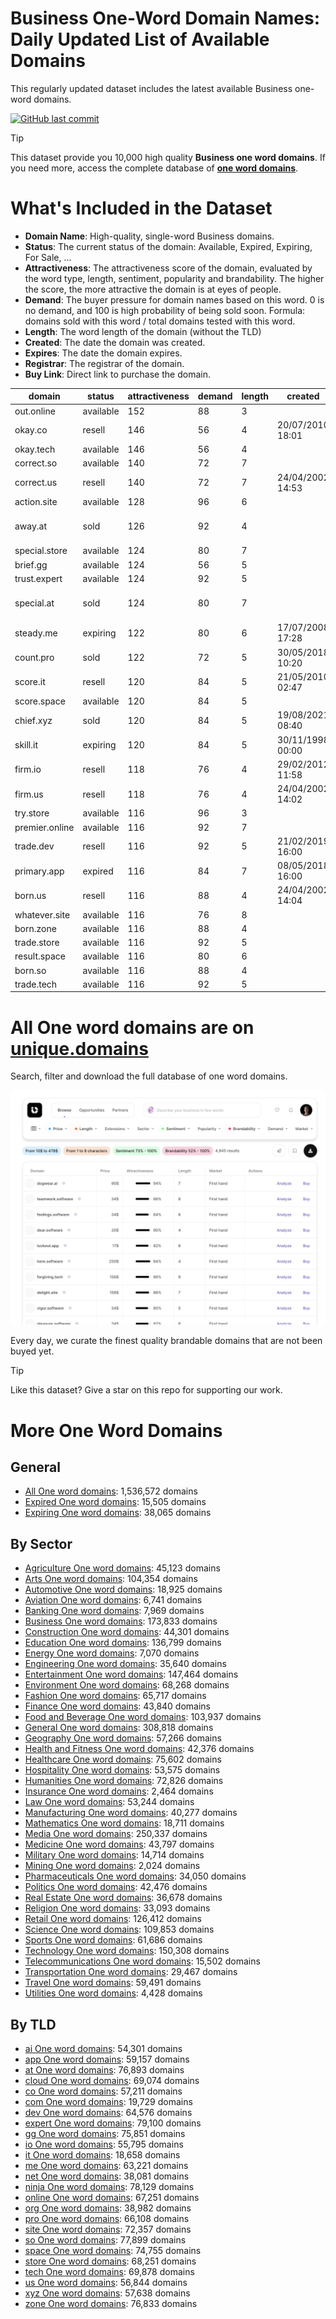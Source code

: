 
# **Business One-Word Domain Names**: Daily Updated List of Available Domains

This regularly updated dataset includes the latest available Business one-word domains.

[![GitHub last commit](https://img.shields.io/github/last-commit/UniqueDomains/business-oneword-domains.svg?style=flat)]() 

> [!TIP]
> This dataset provide you 10,000 high quality **Business one word domains**.
> If you need more, access the complete database of **[one word domains](https://unique.domains?utm_source=github&utm_medium=dataset&utm_campaign=Business&utm_content=description.top)**.

# What's Included in the Dataset

- **Domain Name**: High-quality, single-word Business domains.
- **Status**: The current status of the domain: Available, Expired, Expiring, For Sale, ...
- **Attractiveness**: The attractiveness score of the domain, evaluated by the word type, length, sentiment, popularity and brandability. The higher the score, the more attractive the domain is at eyes of people.
- **Demand**: The buyer pressure for domain names based on this word. 0 is no demand, and 100 is high probability of being sold soon. Formula: domains sold with this word / total domains tested with this word.
- **Length**: The word length of the domain (without the TLD)
- **Created**: The date the domain was created.
- **Expires**: The date the domain expires.
- **Registrar**: The registrar of the domain.
- **Buy Link**: Direct link to purchase the domain.

| domain         | status    | attractiveness | demand | length | created          | expires          | registrar                                               | sectors                            |
| -------------- | --------- | -------------- | ------ | ------ | ---------------- | ---------------- | ------------------------------------------------------- | ---------------------------------- |
| out.online     | available | 152            | 88     | 3      |                  |                  |                                                         | Business,General,Media,Technology  |
| okay.co        | resell    | 146            | 56     | 4      | 20/07/2010 18:01 | 19/07/2026 23:59 | Dynadot Inc                                             | Business,Retail                    |
| okay.tech      | available | 146            | 56     | 4      |                  |                  |                                                         | Business,Retail                    |
| correct.so     | available | 140            | 72     | 7      |                  |                  |                                                         | Business,Education,Technology      |
| correct.us     | resell    | 140            | 72     | 7      | 24/04/2002 14:53 | 23/04/2026 23:59 | Tucows Domains Inc.                                     | Business,Education,Technology      |
| action.site    | available | 128            | 96     | 6      |                  |                  |                                                         | Business,Entertainment,General,Law |
| away.at        | sold      | 126            | 92     | 4      |                  |                  | Domainers Registrar AG ( https://nic.at/registrar/668 ) | Business,Media,Travel              |
| special.store  | available | 124            | 80     | 7      |                  |                  |                                                         | Business,Media,Retail              |
| brief.gg       | available | 124            | 56     | 5      |                  |                  |                                                         | Business,Education,General,Law     |
| trust.expert   | available | 124            | 92     | 5      |                  |                  |                                                         | Business,Finance,Law               |
| special.at     | sold      | 124            | 80     | 7      |                  |                  | GoDaddy.com, LLC ( https://nic.at/registrar/693 )       | Business,Media,Retail              |
| steady.me      | expiring  | 122            | 80     | 6      | 17/07/2008 17:28 | 17/07/2025 17:28 | GoDaddy.com, LLC                                        | Business,Finance,Healthcare        |
| count.pro      | sold      | 122            | 72     | 5      | 30/05/2018 10:20 | 30/05/2026 10:20 | Dynadot Inc                                             | Business,Finance,General           |
| score.it       | resell    | 120            | 84     | 5      | 21/05/2010 02:47 | 01/06/2026 00:00 |                                                         | Business,Education,Sports          |
| score.space    | available | 120            | 84     | 5      |                  |                  |                                                         | Business,Education,Sports          |
| chief.xyz      | sold      | 120            | 84     | 5      | 19/08/2021 08:40 | 19/08/2030 23:59 | Dynadot LLC                                             | Business,General,Media,Technology  |
| skill.it       | expiring  | 120            | 84     | 5      | 30/11/1998 00:00 | 13/07/2025 00:00 |                                                         | Business,Education,Media           |
| firm.io        | resell    | 118            | 76     | 4      | 29/02/2012 11:58 | 01/03/2026 11:58 | Porkbun LLC                                             | Business,Finance,Law               |
| firm.us        | resell    | 118            | 76     | 4      | 24/04/2002 14:02 | 23/04/2026 23:59 | GoDaddy.com, LLC                                        | Business,Finance,Law               |
| try.store      | available | 116            | 96     | 3      |                  |                  |                                                         | Business,Education,Sports          |
| premier.online | available | 116            | 92     | 7      |                  |                  |                                                         | Business,Media,Sports              |
| trade.dev      | resell    | 116            | 92     | 5      | 21/02/2019 16:00 | 21/02/2026 16:00 | Go Australia Domains, LLC                               | Business,Finance,General,Retail    |
| primary.app    | expired   | 116            | 84     | 7      | 08/05/2018 16:00 | 08/05/2025 16:00 | Gandi SAS                                               | Business,Education,Media           |
| born.us        | resell    | 116            | 88     | 4      | 24/04/2002 14:04 | 23/04/2026 23:59 | InternetX GmbH                                          | Business,General,Humanities,Media  |
| whatever.site  | available | 116            | 76     | 8      |                  |                  |                                                         | Business,Entertainment,Media       |
| born.zone      | available | 116            | 88     | 4      |                  |                  |                                                         | Business,General,Humanities,Media  |
| trade.store    | available | 116            | 92     | 5      |                  |                  |                                                         | Business,Finance,General,Retail    |
| result.space   | available | 116            | 80     | 6      |                  |                  |                                                         | Business,Media,Science             |
| born.so        | available | 116            | 88     | 4      |                  |                  |                                                         | Business,General,Humanities,Media  |
| trade.tech     | available | 116            | 92     | 5      |                  |                  |                                                         | Business,Finance,General,Retail    |

# All One word domains are on [unique.domains](https://unique.domains?utm_source=github&utm_medium=dataset&utm_campaign=Business&utm_content=description.bottom)

Search, filter and download the full database of one word domains.

[![Access the only remaining good domain names, before your competitors.](https://github.com/UniqueDomains/business-oneword-domains/blob/main/unique.domains.jpg?raw=true)](https://unique.domains?utm_source=github&utm_medium=dataset&utm_campaign=Business&utm_content=description.image)

Every day, we curate the finest quality brandable domains that are not been buyed yet.

> [!TIP]
> Like this dataset? Give a star on this repo for supporting our work.

# More One Word Domains

## General

- [All One word domains](https://github.com/UniqueDomains/oneword-domains): 1,536,572 domains
- [Expired One word domains](https://github.com/UniqueDomains/expired-oneword-domains): 15,505 domains
- [Expiring One word domains](https://github.com/UniqueDomains/expiring-oneword-domains): 38,065 domains
## By Sector

- [Agriculture One word domains](https://github.com/UniqueDomains/agriculture-oneword-domains): 45,123 domains
- [Arts One word domains](https://github.com/UniqueDomains/arts-oneword-domains): 104,354 domains
- [Automotive One word domains](https://github.com/UniqueDomains/automotive-oneword-domains): 18,925 domains
- [Aviation One word domains](https://github.com/UniqueDomains/aviation-oneword-domains): 6,741 domains
- [Banking One word domains](https://github.com/UniqueDomains/banking-oneword-domains): 7,969 domains
- [Business One word domains](https://github.com/UniqueDomains/business-oneword-domains): 173,833 domains
- [Construction One word domains](https://github.com/UniqueDomains/construction-oneword-domains): 44,301 domains
- [Education One word domains](https://github.com/UniqueDomains/education-oneword-domains): 136,799 domains
- [Energy One word domains](https://github.com/UniqueDomains/energy-oneword-domains): 7,070 domains
- [Engineering One word domains](https://github.com/UniqueDomains/engineering-oneword-domains): 35,640 domains
- [Entertainment One word domains](https://github.com/UniqueDomains/entertainment-oneword-domains): 147,464 domains
- [Environment One word domains](https://github.com/UniqueDomains/environment-oneword-domains): 68,268 domains
- [Fashion One word domains](https://github.com/UniqueDomains/fashion-oneword-domains): 65,717 domains
- [Finance One word domains](https://github.com/UniqueDomains/finance-oneword-domains): 43,840 domains
- [Food and Beverage One word domains](https://github.com/UniqueDomains/food-and-beverage-oneword-domains): 103,937 domains
- [General One word domains](https://github.com/UniqueDomains/general-oneword-domains): 308,818 domains
- [Geography One word domains](https://github.com/UniqueDomains/geography-oneword-domains): 57,266 domains
- [Health and Fitness One word domains](https://github.com/UniqueDomains/health-and-fitness-oneword-domains): 42,376 domains
- [Healthcare One word domains](https://github.com/UniqueDomains/healthcare-oneword-domains): 75,602 domains
- [Hospitality One word domains](https://github.com/UniqueDomains/hospitality-oneword-domains): 53,575 domains
- [Humanities One word domains](https://github.com/UniqueDomains/humanities-oneword-domains): 72,826 domains
- [Insurance One word domains](https://github.com/UniqueDomains/insurance-oneword-domains): 2,464 domains
- [Law One word domains](https://github.com/UniqueDomains/law-oneword-domains): 53,244 domains
- [Manufacturing One word domains](https://github.com/UniqueDomains/manufacturing-oneword-domains): 40,277 domains
- [Mathematics One word domains](https://github.com/UniqueDomains/mathematics-oneword-domains): 18,711 domains
- [Media One word domains](https://github.com/UniqueDomains/media-oneword-domains): 250,337 domains
- [Medicine One word domains](https://github.com/UniqueDomains/medicine-oneword-domains): 43,797 domains
- [Military One word domains](https://github.com/UniqueDomains/military-oneword-domains): 14,714 domains
- [Mining One word domains](https://github.com/UniqueDomains/mining-oneword-domains): 2,024 domains
- [Pharmaceuticals One word domains](https://github.com/UniqueDomains/pharmaceuticals-oneword-domains): 34,050 domains
- [Politics One word domains](https://github.com/UniqueDomains/politics-oneword-domains): 42,476 domains
- [Real Estate One word domains](https://github.com/UniqueDomains/real-estate-oneword-domains): 36,678 domains
- [Religion One word domains](https://github.com/UniqueDomains/religion-oneword-domains): 33,093 domains
- [Retail One word domains](https://github.com/UniqueDomains/retail-oneword-domains): 126,412 domains
- [Science One word domains](https://github.com/UniqueDomains/science-oneword-domains): 109,853 domains
- [Sports One word domains](https://github.com/UniqueDomains/sports-oneword-domains): 61,686 domains
- [Technology One word domains](https://github.com/UniqueDomains/technology-oneword-domains): 150,308 domains
- [Telecommunications One word domains](https://github.com/UniqueDomains/telecommunications-oneword-domains): 15,502 domains
- [Transportation One word domains](https://github.com/UniqueDomains/transportation-oneword-domains): 29,467 domains
- [Travel One word domains](https://github.com/UniqueDomains/travel-oneword-domains): 59,491 domains
- [Utilities One word domains](https://github.com/UniqueDomains/utilities-oneword-domains): 4,428 domains
## By TLD

- [ai One word domains](https://github.com/UniqueDomains/ai-oneword-domains): 54,301 domains
- [app One word domains](https://github.com/UniqueDomains/app-oneword-domains): 59,157 domains
- [at One word domains](https://github.com/UniqueDomains/at-oneword-domains): 76,893 domains
- [cloud One word domains](https://github.com/UniqueDomains/cloud-oneword-domains): 69,074 domains
- [co One word domains](https://github.com/UniqueDomains/co-oneword-domains): 57,211 domains
- [com One word domains](https://github.com/UniqueDomains/com-oneword-domains): 19,729 domains
- [dev One word domains](https://github.com/UniqueDomains/dev-oneword-domains): 64,576 domains
- [expert One word domains](https://github.com/UniqueDomains/expert-oneword-domains): 79,100 domains
- [gg One word domains](https://github.com/UniqueDomains/gg-oneword-domains): 75,851 domains
- [io One word domains](https://github.com/UniqueDomains/io-oneword-domains): 55,795 domains
- [it One word domains](https://github.com/UniqueDomains/it-oneword-domains): 18,658 domains
- [me One word domains](https://github.com/UniqueDomains/me-oneword-domains): 63,221 domains
- [net One word domains](https://github.com/UniqueDomains/net-oneword-domains): 38,081 domains
- [ninja One word domains](https://github.com/UniqueDomains/ninja-oneword-domains): 78,129 domains
- [online One word domains](https://github.com/UniqueDomains/online-oneword-domains): 67,251 domains
- [org One word domains](https://github.com/UniqueDomains/org-oneword-domains): 38,982 domains
- [pro One word domains](https://github.com/UniqueDomains/pro-oneword-domains): 66,108 domains
- [site One word domains](https://github.com/UniqueDomains/site-oneword-domains): 72,357 domains
- [so One word domains](https://github.com/UniqueDomains/so-oneword-domains): 77,899 domains
- [space One word domains](https://github.com/UniqueDomains/space-oneword-domains): 74,755 domains
- [store One word domains](https://github.com/UniqueDomains/store-oneword-domains): 68,251 domains
- [tech One word domains](https://github.com/UniqueDomains/tech-oneword-domains): 69,878 domains
- [us One word domains](https://github.com/UniqueDomains/us-oneword-domains): 56,844 domains
- [xyz One word domains](https://github.com/UniqueDomains/xyz-oneword-domains): 57,638 domains
- [zone One word domains](https://github.com/UniqueDomains/zone-oneword-domains): 76,833 domains
        